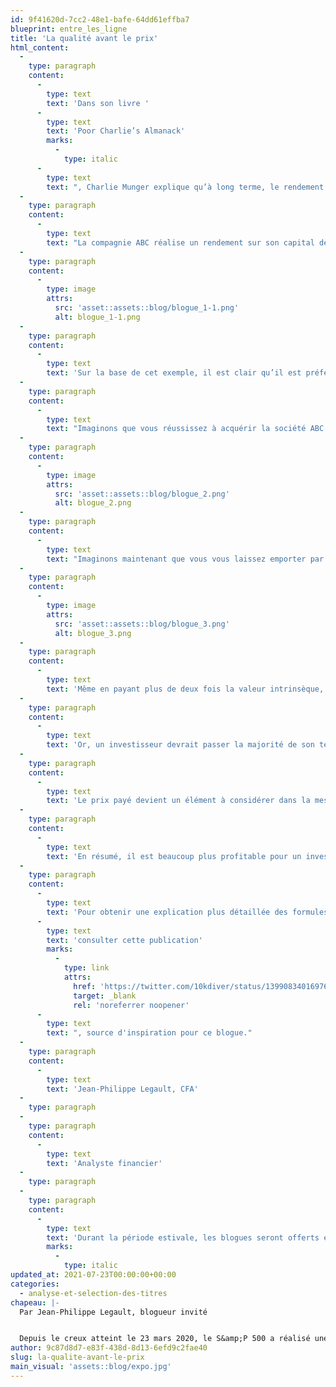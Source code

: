 ```yaml
---
id: 9f41620d-7cc2-48e1-bafe-64dd61effba7
blueprint: entre_les_ligne
title: 'La qualité avant le prix'
html_content:
  -
    type: paragraph
    content:
      -
        type: text
        text: 'Dans son livre '
      -
        type: text
        text: 'Poor Charlie’s Almanack'
        marks:
          -
            type: italic
      -
        type: text
        text: ", Charlie Munger explique qu’à long terme, le rendement d’un titre boursier devrait être équivalent au rendement sur le capital réalisé par la compagnie. Pour cet exemple, imaginons deux sociétés détenant un capital de départ identique de 100\_M$ (dette et équité)."
  -
    type: paragraph
    content:
      -
        type: text
        text: "La compagnie ABC réalise un rendement sur son capital de 5\_%, alors que la compagnie XYZ réalise un rendement de 17\_%. Après un an, la compagnie ABC aura dégagé 5\_M$ de bénéfices contre 17\_M$ pour la compagnie XYZ. Si ces deux sociétés réinvestissent l’ensemble de leurs bénéfices dans leurs entreprises respectives et qu’elles continuent de réaliser un rendement sur le capital similaire à long terme, la compagnie ABC réalisera 12,6\_M$ de bénéfices dans 20 ans contre 336\_M$ pour la compagnie XYZ."
  -
    type: paragraph
    content:
      -
        type: image
        attrs:
          src: 'asset::assets::blog/blogue_1-1.png'
          alt: blogue_1-1.png
  -
    type: paragraph
    content:
      -
        type: text
        text: 'Sur la base de cet exemple, il est clair qu’il est préférable d’investir dans la compagnie XYZ. Malgré cette évidence, plusieurs investisseurs accorderont une importance démesurée au prix payé pour acquérir la société XYZ.'
  -
    type: paragraph
    content:
      -
        type: text
        text: "Imaginons que vous réussissez à acquérir la société ABC à une aubaine incroyable de 10 fois les bénéfices, alors que vous croyez qu’elle vaut 20 fois les bénéfices. Cet investissement vous permettra de réaliser un rendement de 8,4 % annuellement. Pour présenter les choses autrement, un investissement de 10\_000\_$ vous retournerait 50\_186 $ dans 20 ans."
  -
    type: paragraph
    content:
      -
        type: image
        attrs:
          src: 'asset::assets::blog/blogue_2.png'
          alt: blogue_2.png
  -
    type: paragraph
    content:
      -
        type: text
        text: "Imaginons maintenant que vous vous laissez emporter par les perspectives de croissance et que vous payez près de 40 fois les bénéfices pour la compagnie XYZ, mais qu’en réalité, elle ne vaut que 20 fois les bénéfices. Vous aurez tout de même réalisé un rendement de 12,1\_% annuellement. Pour simplifier, un investissement de 10\_000\_$ vous retournerait 98 200 $ dans 20 ans."
  -
    type: paragraph
    content:
      -
        type: image
        attrs:
          src: 'asset::assets::blog/blogue_3.png'
          alt: blogue_3.png
  -
    type: paragraph
    content:
      -
        type: text
        text: 'Même en payant plus de deux fois la valeur intrinsèque, l’investisseur dans la compagnie XYZ gagnera deux fois plus que s’il avait investi dans la compagnie ABC. Cette différence est principalement attribuable à la réalisation du rendement élevé sur le capital plutôt qu’au coût d’acquisition.'
  -
    type: paragraph
    content:
      -
        type: text
        text: 'Or, un investisseur devrait passer la majorité de son temps à analyser la compétition, le potentiel de croissance, les barrières à l’entrée, les changements technologiques, l’évolution de l’industrie, la réglementation, la compétence de la direction et son allocation du capital. Ces facettes d’une entreprise sont quelques facteurs qui détermineront la capacité de la société à réaliser des rendements élevés sur son capital, et ce, sur une longue période. Il est facile d’identifier des sociétés qui réalisent aujourd’hui un rendement élevé sur le capital. Il est toutefois très difficile d’identifier celles qui pourront maintenir un rendement élevé pendant de longues années. Peu de sociétés réussissent à réinvestir leurs bénéfices à un taux élevé pendant plusieurs années.'
  -
    type: paragraph
    content:
      -
        type: text
        text: 'Le prix payé devient un élément à considérer dans la mesure où il est difficile d’estimer le futur avec précision. Il faut donc s’assurer de ne pas tomber dans l’excès et de toujours payer un prix raisonnable.'
  -
    type: paragraph
    content:
      -
        type: text
        text: 'En résumé, il est beaucoup plus profitable pour un investisseur d’identifier les compagnies qui peuvent réaliser et maintenir un rendement sur le capital élevé que de déterminer avec précision la valeur intrinsèque d’une société. Ainsi, un investisseur ne devrait pas trop se casser la tête lorsqu’il hésite entre payer 30 ou 35 fois les bénéfices pour une société qu’il juge exceptionnelle. S’il mise sur le long terme et qu’il a fait ses devoirs correctement, il bénéficiera d’une marge de sécurité suffisamment importante. Il est préférable d’acheter une société exceptionnelle à un prix ordinaire qu’une société ordinaire à un prix exceptionnel.'
  -
    type: paragraph
    content:
      -
        type: text
        text: 'Pour obtenir une explication plus détaillée des formules mathématiques utilisées dans ce texte, je vous invite à '
      -
        type: text
        text: 'consulter cette publication'
        marks:
          -
            type: link
            attrs:
              href: 'https://twitter.com/10kdiver/status/1399083401697628162'
              target: _blank
              rel: 'noreferrer noopener'
      -
        type: text
        text: ", source d'inspiration pour ce blogue."
  -
    type: paragraph
    content:
      -
        type: text
        text: 'Jean-Philippe Legault, CFA'
  -
    type: paragraph
  -
    type: paragraph
    content:
      -
        type: text
        text: 'Analyste financier'
  -
    type: paragraph
  -
    type: paragraph
    content:
      -
        type: text
        text: 'Durant la période estivale, les blogues seront offerts en exclusivité sur COTE 100+.'
        marks:
          -
            type: italic
updated_at: 2021-07-23T00:00:00+00:00
categories:
  - analyse-et-selection-des-titres
chapeau: |-
  Par Jean-Philippe Legault, blogueur invité


  Depuis le creux atteint le 23 mars 2020, le S&amp;P 500 a réalisé une hausse de 99,5 %. Certains investisseurs diront que les marchés boursiers sont surévalués et qu’il est désormais difficile de dénicher des aubaines. J’estime que ces investisseurs devraient passer davantage de temps à rechercher des sociétés de qualité plutôt que des sociétés à rabais. Voici un exemple concret qui illustre ce point.
author: 9c87d8d7-e83f-438d-8d13-6efd9c2fae40
slug: la-qualite-avant-le-prix
main_visual: 'assets::blog/expo.jpg'
---
```

